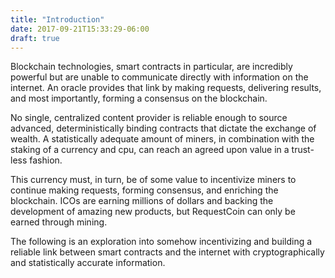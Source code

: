 ```yaml
---
title: "Introduction"
date: 2017-09-21T15:33:29-06:00
draft: true
---
```

Blockchain technologies, smart contracts in particular, are incredibly powerful but are unable to communicate directly with information on the internet.
An oracle provides that link by making requests, delivering results, and most importantly, forming a consensus on the blockchain.

No single, centralized content provider is reliable enough to source advanced, deterministically binding contracts that dictate the exchange of wealth.
A statistically adequate amount of miners, in combination with the staking of a currency and cpu, can reach an agreed upon value in a trust-less fashion.

This currency must, in turn, be of some value to incentivize miners to continue making requests, forming consensus, and enriching the blockchain.
ICOs are earning millions of dollars and backing the development of amazing new products, but RequestCoin can only be earned through mining.

The following is an exploration into somehow incentivizing and building a reliable link between smart contracts and the internet with cryptographically and statistically accurate information.
